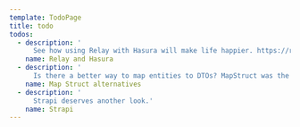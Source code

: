 ```yaml
---
template: TodoPage
title: todo
todos:
  - description: '
      See how using Relay with Hasura will make life happier. https://relay.dev/'
    name: Relay and Hasura
  - description: '
      Is there a better way to map entities to DTOs? MapStruct was the winner in 2018'
    name: Map Struct alternatives
  - description: '
      Strapi deserves another look.'
    name: Strapi
---
```

